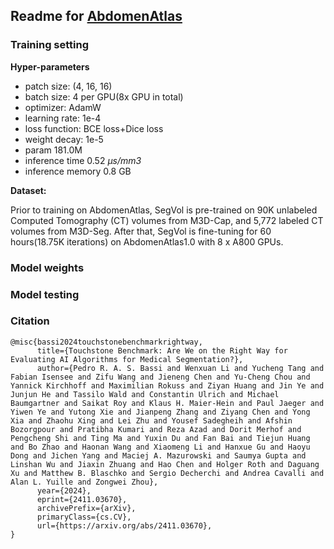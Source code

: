 ## Readme for [AbdomenAtlas](https://huggingface.co/datasets/AbdomenAtlas/AbdomenAtlas1.0Mini)

### Training setting
**Hyper-parameters**
* patch size: (4, 16, 16)
* batch size: 4 per GPU(8x GPU in total)
* optimizer: AdamW
* learning rate: 1e-4
* loss function: BCE loss+Dice loss
* weight decay: 1e-5
* param 181.0M 
* inference time 0.52 *µs/mm3*
* inference memory 0.8 GB

**Dataset:**

Prior to training on AbdomenAtlas, SegVol is pre-trained on 90K unlabeled Computed Tomography (CT) volumes from M3D-Cap, and 5,772 labeled CT volumes from M3D-Seg.
After that, SegVol is fine-tuning for 60 hours(18.75K iterations) on AbdomenAtlas1.0 with 8 x A800 GPUs.

### Model weights

### Model testing

### Citation
```
@misc{bassi2024touchstonebenchmarkrightway,
      title={Touchstone Benchmark: Are We on the Right Way for Evaluating AI Algorithms for Medical Segmentation?}, 
      author={Pedro R. A. S. Bassi and Wenxuan Li and Yucheng Tang and Fabian Isensee and Zifu Wang and Jieneng Chen and Yu-Cheng Chou and Yannick Kirchhoff and Maximilian Rokuss and Ziyan Huang and Jin Ye and Junjun He and Tassilo Wald and Constantin Ulrich and Michael Baumgartner and Saikat Roy and Klaus H. Maier-Hein and Paul Jaeger and Yiwen Ye and Yutong Xie and Jianpeng Zhang and Ziyang Chen and Yong Xia and Zhaohu Xing and Lei Zhu and Yousef Sadegheih and Afshin Bozorgpour and Pratibha Kumari and Reza Azad and Dorit Merhof and Pengcheng Shi and Ting Ma and Yuxin Du and Fan Bai and Tiejun Huang and Bo Zhao and Haonan Wang and Xiaomeng Li and Hanxue Gu and Haoyu Dong and Jichen Yang and Maciej A. Mazurowski and Saumya Gupta and Linshan Wu and Jiaxin Zhuang and Hao Chen and Holger Roth and Daguang Xu and Matthew B. Blaschko and Sergio Decherchi and Andrea Cavalli and Alan L. Yuille and Zongwei Zhou},
      year={2024},
      eprint={2411.03670},
      archivePrefix={arXiv},
      primaryClass={cs.CV},
      url={https://arxiv.org/abs/2411.03670}, 
}
```
